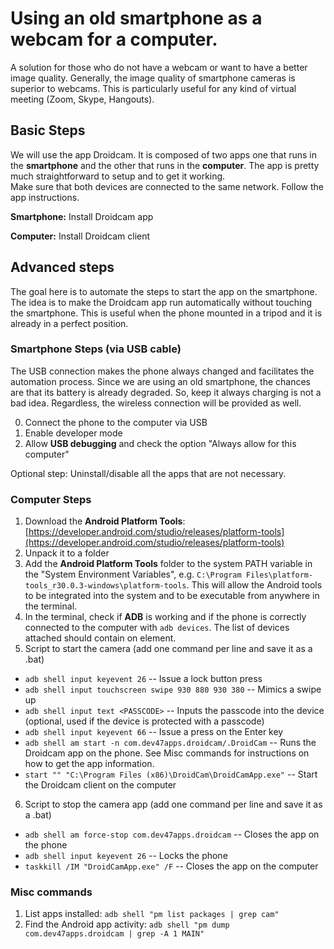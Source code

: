 # Using an old smartphone as a webcam for a computer.
A solution for those who do not have a webcam or want to have a better image quality. Generally, the image quality of smartphone cameras is superior to webcams. 
This is particularly useful for any kind of virtual meeting (Zoom, Skype, Hangouts).  

## Basic Steps
We will use the app Droidcam. It is composed of two apps one that runs in the **smartphone** and the other that runs in the **computer**. 
The app is pretty much straightforward to setup and to get it working.   
Make sure that both devices are connected to the same network. Follow the app instructions.

**Smartphone:** Install Droidcam app

**Computer:** Install Droidcam client

## Advanced steps
The goal here is to automate the steps to start the app on the smartphone. The idea is to make the Droidcam app run automatically without touching the smartphone. 
This is useful when the phone mounted in a tripod and it is already in a perfect position.

### Smartphone Steps (via USB cable) ###
The USB connection makes the phone always changed and facilitates the automation process.
Since we are using an old smartphone, the chances are that its battery is already degraded. So, keep it always charging is not a bad idea. 
Regardless, the wireless connection will be provided as well.
 
0. Connect the phone to the computer via USB
1. Enable developer mode
2. Allow **USB debugging** and check the option "Always allow for this computer"

Optional step: Uninstall/disable all the apps that are not necessary.

### Computer Steps ###
1. Download the **Android Platform Tools**: [https://developer.android.com/studio/releases/platform-tools](https://developer.android.com/studio/releases/platform-tools)
2. Unpack it to a folder
3. Add the **Android Platform Tools** folder to the system PATH variable in the "System Environment Variables", e.g. `C:\Program Files\platform-tools_r30.0.3-windows\platform-tools`.
This will allow the Android tools to be integrated into the system and to be executable from anywhere in the terminal.
4. In the terminal, check if **ADB** is working and if the phone is correctly connected to the computer with `adb devices`. The list of devices attached should contain on element.
5. Script to start the camera (add one command per line and save it as a .bat)
  * `adb shell input keyevent 26` -- Issue a lock button press
  * `adb shell input touchscreen swipe 930 880 930 380` -- Mimics a swipe up
  * `adb shell input text <PASSCODE>` -- Inputs the passcode into the device (optional, used if the device is protected with a passcode)
  * `adb shell input keyevent 66` -- Issue a press on the Enter key
  * `adb shell am start -n com.dev47apps.droidcam/.DroidCam` -- Runs the Droidcam app on the phone. See Misc commands for instructions on how to get the app information. 
  * `start "" "C:\Program Files (x86)\DroidCam\DroidCamApp.exe"` -- Start the Droidcam client on the computer
6. Script to stop the camera app (add one command per line and save it as a .bat)
  * `adb shell am force-stop com.dev47apps.droidcam` -- Closes the app on the phone
  * `adb shell input keyevent 26` -- Locks the phone
  * `taskkill /IM "DroidCamApp.exe" /F` -- Closes the app on the computer
  
### Misc commands ###
1. List apps installed: `adb shell "pm list packages | grep cam"`
2. Find the Android app activity: `adb shell "pm dump com.dev47apps.droidcam | grep -A 1 MAIN"`
